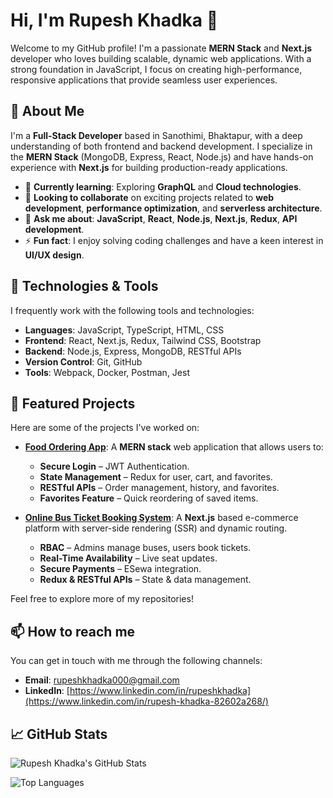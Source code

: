 # Hi, I'm Rupesh Khadka 👋

Welcome to my GitHub profile! I'm a passionate **MERN Stack** and **Next.js** developer who loves building scalable, dynamic web applications. With a strong foundation in JavaScript, I focus on creating high-performance, responsive applications that provide seamless user experiences.

## 🚀 About Me

I'm a **Full-Stack Developer** based in Sanothimi, Bhaktapur, with a deep understanding of both frontend and backend development. I specialize in the **MERN Stack** (MongoDB, Express, React, Node.js) and have hands-on experience with **Next.js** for building production-ready applications.

- 🌱 **Currently learning**: Exploring **GraphQL** and **Cloud technologies**.
- 👯 **Looking to collaborate** on exciting projects related to **web development**, **performance optimization**, and **serverless architecture**.
- 💬 **Ask me about**: **JavaScript**, **React**, **Node.js**, **Next.js**, **Redux**, **API development**.
- ⚡ **Fun fact**: I enjoy solving coding challenges and have a keen interest in **UI/UX design**.

## 🔧 Technologies & Tools

I frequently work with the following tools and technologies:

- **Languages**: JavaScript, TypeScript, HTML, CSS
- **Frontend**: React, Next.js, Redux, Tailwind CSS, Bootstrap
- **Backend**: Node.js, Express, MongoDB, RESTful APIs
- **Version Control**: Git, GitHub
- **Tools**: Webpack, Docker, Postman, Jest

## 📂 Featured Projects

Here are some of the projects I've worked on:

- [**Food Ordering App**](https://github.com/Rupesh-Khadka/Restaurant-APP): A **MERN stack** web application that allows users to:
  - **Secure Login** – JWT Authentication.
  - **State Management** – Redux for user, cart, and favorites.
  - **RESTful APIs** – Order management, history, and favorites.
  - **Favorites Feature** – Quick reordering of saved items.

- [**Online Bus Ticket Booking System**](https://github.com/suressresta/BusBuddy): A **Next.js** based e-commerce platform with server-side rendering (SSR) and dynamic routing.
  - **RBAC** – Admins manage buses, users book tickets.
  - **Real-Time Availability** – Live seat updates.
  - **Secure Payments** – ESewa integration.
  - **Redux & RESTful APIs** – State & data management.

Feel free to explore more of my repositories!

## 📫 How to reach me

You can get in touch with me through the following channels:

- **Email**: [rupeshkhadka000@gmail.com](mailto:rupeshkhadka000@gmail.com)
- **LinkedIn**: [https://www.linkedin.com/in/rupeshkhadka](https://www.linkedin.com/in/rupesh-khadka-82602a268/)

## 📈 GitHub Stats

![Rupesh Khadka's GitHub Stats](https://github-readme-stats.vercel.app/api?username=Rupesh-Khadka&show_icons=true&count_private=true&hide_title=true&theme=dark)

![Top Languages](https://github-readme-stats.vercel.app/api/top-langs/?username=Rupesh-Khadka&layout=compact&theme=dark)
